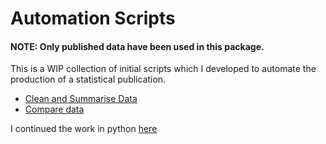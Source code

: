 # Automation Scripts
#### NOTE: Only published data have been used in this package.

This is a WIP collection of initial scripts which I developed to automate the production of a statistical publication.

- [Clean and Summarise Data](https://github.com/Marie-L/quarterly_release_y-e_sept_20/blob/main/returns_1.R)
- [Compare data](https://github.com/Marie-L/quarterly_release_y-e_sept_20/blob/main/returns_2.R)

I continued the work in python [here](https://github.com/Marie-L/PublicationScripts)